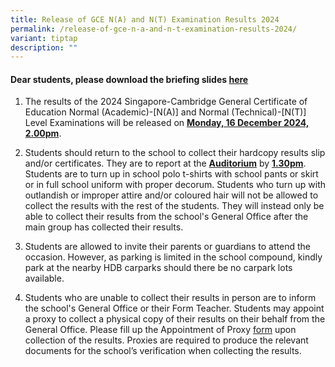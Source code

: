 ```yaml
---
title: Release of GCE N(A) and N(T) Examination Results 2024
permalink: /release-of-gce-n-a-and-n-t-examination-results-2024/
variant: tiptap
description: ""
---
```

<h4>Dear students, please download the briefing slides <a href="/files/Latest Updates/2024/2024_N_Level_Result_Release_Briefing_Slides.pdf" rel="noopener noreferrer nofollow" target="_blank">here</a></h4>
<ol data-tight="true" class="tight">
<li>
<p>The results of the 2024 Singapore-Cambridge General Certificate of Education
Normal (Academic)-[N(A)] and Normal (Technical)-[N(T)] Level Examinations
will be released on <strong><u>Monday, 16 December 2024, 2.00pm</u></strong>.</p>
<p></p>
</li>
<li>
<p>Students should return to the school to collect their hardcopy results
slip and/or certificates. They are to report at the <strong><u>Auditorium</u></strong> by <strong><u>1.30pm</u></strong>.
Students are to turn up in school polo t-shirts with school pants or skirt
or in full school uniform with proper decorum. Students who turn up with
outlandish or improper attire and/or coloured hair will not be allowed
to collect the results with the rest of the students. They will instead
only be able to collect their results from the school's General Office
after the main group has collected their results.</p>
<p></p>
</li>
<li>
<p>Students are allowed to invite their parents or guardians to attend the
occasion. However, as parking is limited in the school compound, kindly
park at the nearby HDB carparks should there be no carpark lots available.</p>
<p></p>
</li>
<li>
<p>Students who are unable to collect their results in person are to inform
the school's General Office or their Form Teacher. Students may appoint
a proxy to collect a physical copy of their results on their behalf from
the General Office. Please fill up the Appointment of Proxy <a href="/files/Latest Updates/2024/2024_Appointment_of_Proxy_for_N_Level_Result.pdf" rel="noopener nofollow" target="_blank">form</a> upon
collection of the results. Proxies are required to produce the relevant
documents for the school’s verification when collecting the results.</p>
</li>
</ol>
<p></p>
<p></p>